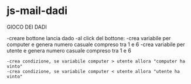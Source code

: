 # js-mail-dadi

GIOCO DEI DADI

-creare bottone lancia dado
-al click del bottone: 
    -crea variabile per computer e genera numero casuale compreso tra 1 e 6
    -crea variabile per utente e genera numero casuale compreso tra 1 e 6

    -crea condizione, se variabile computer > utente allora "computer ha vinto"
    -crea condizione, se variabile computer < utente allora "utente ha vinto"

